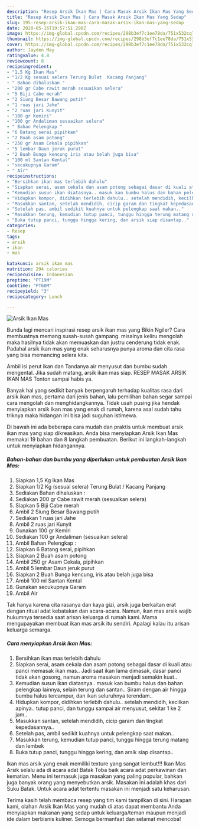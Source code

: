 ```yaml
---
description: "Resep Arsik Ikan Mas | Cara Masak Arsik Ikan Mas Yang Sedap"
title: "Resep Arsik Ikan Mas | Cara Masak Arsik Ikan Mas Yang Sedap"
slug: 195-resep-arsik-ikan-mas-cara-masak-arsik-ikan-mas-yang-sedap
date: 2020-05-16T19:57:51.290Z
image: https://img-global.cpcdn.com/recipes/298b3ef7c1ee78da/751x532cq70/arsik-ikan-mas-foto-resep-utama.jpg
thumbnail: https://img-global.cpcdn.com/recipes/298b3ef7c1ee78da/751x532cq70/arsik-ikan-mas-foto-resep-utama.jpg
cover: https://img-global.cpcdn.com/recipes/298b3ef7c1ee78da/751x532cq70/arsik-ikan-mas-foto-resep-utama.jpg
author: Jayden May
ratingvalue: 4.8
reviewcount: 8
recipeingredient:
- "1,5 Kg Ikan Mas"
- "1/2 Kg sesuai selera Terung Bulat  Kacang Panjang"
- " Bahan dihaluskan "
- "200 gr Cabe rawit merah sesuaikan selera"
- "5 Biji Cabe merah"
- "2 Siung Besar Bawang putih"
- "1 ruas jari Jahe"
- "2 ruas jari Kunyit"
- "100 gr Kemiri"
- "100 gr Andaliman sesuaikan selera"
- " Bahan Pelengkap "
- "6 Batang serai pipihkan"
- "2 Buah asam potong"
- "250 gr Asam Cekala pipihkan"
- "5 lembar Daun jeruk purut"
- "2 Buah Bunga kencung iris atau belah juga bisa"
- "100 ml Santan Kental"
- "secukupnya Garam"
- " Air"
recipeinstructions:
- "Bersihkan ikan mas terlebih dahulu"
- "Siapkan serai, asam cekala dan asam potong sebagai dasar di kuali atau panci memasak ikan mas.. Jadi saat ikan lama dimasak, dasar panci tidak akan gosong, namun aroma masakan menjadi semakin kuat.."
- "Kemudian susun ikan diatasnya.. masuk kan bumbu halus dan bahan pelengkap lainnya, selain terung dan santan.. Siram dengan air hingga bumbu halus tercampur, dan ikan seluruhnya terendam.."
- "Hidupkan kompor, didihkan terlebih dahulu.. setelah mendidih, kecilkan apinya.. tutup panci, dan tunggu sampai air menyusut, sekitar 1 ke 2 jam.."
- "Masukkan santan, setelah mendidih, cicip garam dan tingkat kepedasannya.."
- "Setelah pas, ambil sedikit kuahnya untuk pelengkap saat makan.."
- "Masukkan terung, kemudian tutup panci, tunggu hingga terung matang dan lembek"
- "Buka tutup panci, tunggu hingga kering, dan arsik siap disantap.."
categories:
- Resep
tags:
- arsik
- ikan
- mas

katakunci: arsik ikan mas 
nutrition: 294 calories
recipecuisine: Indonesian
preptime: "PT19M"
cooktime: "PT60M"
recipeyield: "3"
recipecategory: Lunch

---
```



![Arsik Ikan Mas](https://img-global.cpcdn.com/recipes/298b3ef7c1ee78da/751x532cq70/arsik-ikan-mas-foto-resep-utama.jpg)

Bunda lagi mencari inspirasi resep arsik ikan mas yang Bikin Ngiler? Cara membuatnya memang susah-susah gampang. misalnya keliru mengolah maka hasilnya tidak akan memuaskan dan justru cenderung tidak enak. Padahal arsik ikan mas yang enak seharusnya punya aroma dan cita rasa yang bisa memancing selera kita.

Ambil isi perut ikan dan Tandanya air menyusut dan bumbu sudah mengental. Jika sudah matang, arsik ikan mas siap. RESEP MASAK ARSIK IKAN MAS Tonton sampai habis ya.

Banyak hal yang sedikit banyak berpengaruh terhadap kualitas rasa dari arsik ikan mas, pertama dari jenis bahan, lalu pemilihan bahan segar sampai cara mengolah dan menghidangkannya. Tidak usah pusing jika hendak menyiapkan arsik ikan mas yang enak di rumah, karena asal sudah tahu triknya maka hidangan ini bisa jadi suguhan istimewa.


Di bawah ini ada beberapa cara mudah dan praktis untuk membuat arsik ikan mas yang siap dikreasikan. Anda bisa menyiapkan Arsik Ikan Mas memakai 19 bahan dan 8 langkah pembuatan. Berikut ini langkah-langkah untuk menyiapkan hidangannya.

<!--inarticleads1-->

##### Bahan-bahan dan bumbu yang diperlukan untuk pembuatan Arsik Ikan Mas:

1. Siapkan 1,5 Kg Ikan Mas
1. Siapkan 1/2 Kg (sesuai selera) Terung Bulat / Kacang Panjang
1. Sediakan  Bahan dihaluskan :
1. Sediakan 200 gr Cabe rawit merah (sesuaikan selera)
1. Siapkan 5 Biji Cabe merah
1. Ambil 2 Siung Besar Bawang putih
1. Sediakan 1 ruas jari Jahe
1. Ambil 2 ruas jari Kunyit
1. Gunakan 100 gr Kemiri
1. Sediakan 100 gr Andaliman (sesuaikan selera)
1. Ambil  Bahan Pelengkap :
1. Siapkan 6 Batang serai, pipihkan
1. Siapkan 2 Buah asam potong
1. Ambil 250 gr Asam Cekala, pipihkan
1. Ambil 5 lembar Daun jeruk purut
1. Siapkan 2 Buah Bunga kencung, iris atau belah juga bisa
1. Ambil 100 ml Santan Kental
1. Gunakan secukupnya Garam
1. Ambil  Air


Tak hanya karena cita rasanya dan kaya gizi, arsik juga berkaitan erat dengan ritual adat kebatakan dan acara-acara. Namun, ikan mas arsik wajib hukumnya tersedia saat arisan keluarga di rumah kami. Mama mengupayakan membuat ikan mas arsik itu sendiri. Apalagi kalau itu arisan keluarga semarga. 

<!--inarticleads2-->

##### Cara menyiapkan Arsik Ikan Mas:

1. Bersihkan ikan mas terlebih dahulu
1. Siapkan serai, asam cekala dan asam potong sebagai dasar di kuali atau panci memasak ikan mas.. Jadi saat ikan lama dimasak, dasar panci tidak akan gosong, namun aroma masakan menjadi semakin kuat..
1. Kemudian susun ikan diatasnya.. masuk kan bumbu halus dan bahan pelengkap lainnya, selain terung dan santan.. Siram dengan air hingga bumbu halus tercampur, dan ikan seluruhnya terendam..
1. Hidupkan kompor, didihkan terlebih dahulu.. setelah mendidih, kecilkan apinya.. tutup panci, dan tunggu sampai air menyusut, sekitar 1 ke 2 jam..
1. Masukkan santan, setelah mendidih, cicip garam dan tingkat kepedasannya..
1. Setelah pas, ambil sedikit kuahnya untuk pelengkap saat makan..
1. Masukkan terung, kemudian tutup panci, tunggu hingga terung matang dan lembek
1. Buka tutup panci, tunggu hingga kering, dan arsik siap disantap..


Ikan mas arsik yang enak memiliki texture yang sangat lembut!!! Ikan Mas Arsik selalu ada di acara adat Batak Toba baik acara adat perkawinan dan kematian. Menu ini termasuk juga masakan yang paling popular, bahkan juga banyak orang yang menyebutkan arsik. Masakan ini adalah khas dari Suku Batak. Untuk acara adat tertentu masakan ini menjadi satu keharusan. 

Terima kasih telah membaca resep yang tim kami tampilkan di sini. Harapan kami, olahan Arsik Ikan Mas yang mudah di atas dapat membantu Anda menyiapkan makanan yang sedap untuk keluarga/teman maupun menjadi ide dalam berbisnis kuliner. Semoga bermanfaat dan selamat mencoba!
